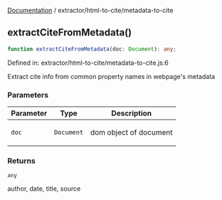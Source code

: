 [Documentation](../../modules.md) / extractor/html-to-cite/metadata-to-cite

## extractCiteFromMetadata()

```ts
function extractCiteFromMetadata(doc: Document): any;
```

Defined in: extractor/html-to-cite/metadata-to-cite.js:6

Extract cite info from common property names in webpage's metadata

### Parameters

<table>
<thead>
<tr>
<th>Parameter</th>
<th>Type</th>
<th>Description</th>
</tr>
</thead>
<tbody>
<tr>
<td>

`doc`

</td>
<td>

`Document`

</td>
<td>

dom object of document

</td>
</tr>
</tbody>
</table>

### Returns

`any`

author, date, title, source
